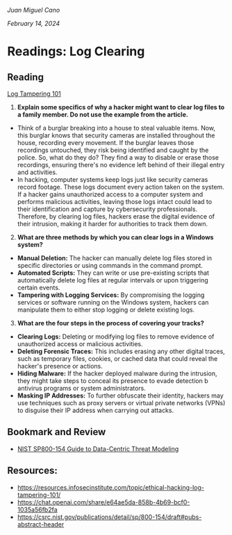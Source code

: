 *Juan Miguel Cano*

*February 14, 2024*

# Readings: Log Clearing


## Reading
[Log Tampering 101](https://resources.infosecinstitute.com/topic/ethical-hacking-log-tampering-101/)

1. **Explain some specifics of why a hacker might want to clear log files to a family member. Do not use the example from the article.**
- Think of a burglar breaking into a house to steal valuable items. Now, this burglar knows that security cameras are installed throughout the house, recording every movement. If the burglar leaves those recordings untouched, they risk being identified and caught by the police. So, what do they do? They find a way to disable or erase those recordings, ensuring there's no evidence left behind of their illegal entry and activities.
- In hacking, computer systems keep logs just like security cameras record footage. These logs document every action taken on the system. If a hacker gains unauthorized access to a computer system and performs malicious activities, leaving those logs intact could lead to their identification and capture by cybersecurity professionals. Therefore, by clearing log files, hackers erase the digital evidence of their intrusion, making it harder for authorities to track them down.
2. **What are three methods by which you can clear logs in a Windows system?**
- **Manual Deletion:** The hacker can manually delete log files stored in specific directories or using commands in the command prompt.
- **Automated Scripts:** They can write or use pre-existing scripts that automatically delete log files at regular intervals or upon triggering certain events.
- **Tampering with Logging Services:** By compromising the logging services or software running on the Windows system, hackers can manipulate them to either stop logging or delete existing logs.
3. **What are the four steps in the process of covering your tracks?**
- **Clearing Logs:** Deleting or modifying log files to remove evidence of unauthorized access or malicious activities.
- **Deleting Forensic Traces:** This includes erasing any other digital traces, such as temporary files, cookies, or cached data that could reveal the hacker's presence or actions.
- **Hiding Malware:** If the hacker deployed malware during the intrusion, they might take steps to conceal its presence to evade detection b antivirus programs or system administrators.
- **Masking IP Addresses:** To further obfuscate their identity, hackers may use techniques such as proxy servers or virtual private networks (VPNs) to disguise their IP address when carrying out attacks.

## Bookmark and Review
- [NIST SP800-154 Guide to Data-Centric Threat Modeling](https://csrc.nist.gov/publications/detail/sp/800-154/draft#pubs-abstract-header)

## Resources:
- https://resources.infosecinstitute.com/topic/ethical-hacking-log-tampering-101/
- https://chat.openai.com/share/e64ae5da-858b-4b69-bcf0-1035a56fb2fa
- https://csrc.nist.gov/publications/detail/sp/800-154/draft#pubs-abstract-header
